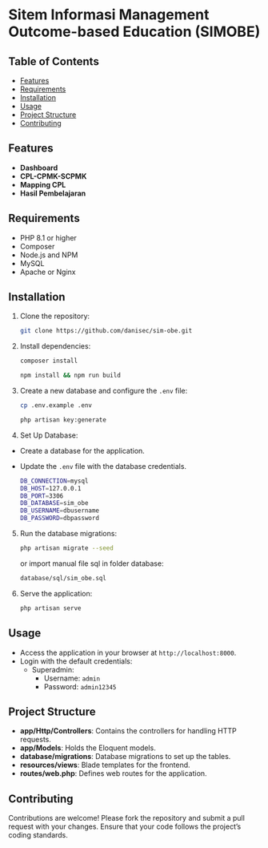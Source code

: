 # Sitem Informasi Management Outcome-based Education (SIMOBE)

## Table of Contents

-   [Features](#features)
-   [Requirements](#requirements)
-   [Installation](#installation)
-   [Usage](#usage)
-   [Project Structure](#project-structure)
-   [Contributing](#contributing)

## Features

-   **Dashboard**
-   **CPL-CPMK-SCPMK**
-   **Mapping CPL**
-   **Hasil Pembelajaran**

## Requirements

-   PHP 8.1 or higher
-   Composer
-   Node.js and NPM
-   MySQL
-   Apache or Nginx

## Installation

1. Clone the repository:

    ```bash
    git clone https://github.com/danisec/sim-obe.git
    ```

2. Install dependencies:

    ```bash
    composer install

    npm install && npm run build
    ```

3. Create a new database and configure the `.env` file:

    ```bash
    cp .env.example .env

    php artisan key:generate
    ```

4. Set Up Database:

-   Create a database for the application.
-   Update the `.env` file with the database credentials.

    ```bash
    DB_CONNECTION=mysql
    DB_HOST=127.0.0.1
    DB_PORT=3306
    DB_DATABASE=sim_obe
    DB_USERNAME=dbusername
    DB_PASSWORD=dbpassword
    ```

5. Run the database migrations:

    ```bash
    php artisan migrate --seed
    ```

    or import manual file sql in folder database:

    ```bash
    database/sql/sim_obe.sql
    ```

6. Serve the application:

    ```bash
    php artisan serve
    ```

## Usage

-   Access the application in your browser at `http://localhost:8000`.
-   Login with the default credentials:
    -   Superadmin:
        -   Username: `admin`
        -   Password: `admin12345`

## Project Structure

-   **app/Http/Controllers**: Contains the controllers for handling HTTP requests.
-   **app/Models**: Holds the Eloquent models.
-   **database/migrations**: Database migrations to set up the tables.
-   **resources/views**: Blade templates for the frontend.
-   **routes/web.php**: Defines web routes for the application.

## Contributing

Contributions are welcome! Please fork the repository and submit a pull request with your changes. Ensure that your code follows the project’s coding standards.
